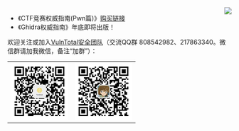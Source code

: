 <img align="right" src="https://github-readme-stats.vercel.app/api?username=firmianay&show_icons=true&icon_color=CE1D2D&text_color=718096&bg_color=00000000&hide_title=true&hide_border=true" />

- 《CTF竞赛权威指南(Pwn篇)》[购买链接](http://product.dangdang.com/29166115.html)
- 《Ghidra权威指南》年底即将出版！

欢迎关注或加入[VulnTotal安全团队](https://github.com/VulnTotal-Team)（交流QQ群 808542982、217863340。微信群请加我微信，备注“加群”）：

<table><tr>
<td><img src=./gzh.jpg width="130"></td>
<td><img src=./wechat.jpg width="130"></td>
</tr></table>
